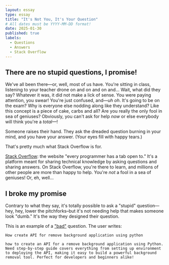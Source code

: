 ```yaml
---
layout: essay
type: essay
title: "It's Not You, It's Your Question"
# All dates must be YYYY-MM-DD format!
date: 2025-01-30
published: true
labels:
  - Questions
  - Answers
  - Stack Overflow
---
```


## There are no stupid questions, I promise!

We've all been there—or, well, most of us have. You're sitting in class, listening to your teacher drone on and on and on and... Wait, what did they say? Whatever it was, it did not make a lick of sense. You were paying attention, you swear! You're just confused, and—_uh oh_. It's going to be on the exam? Why is everyone else nodding along like they understand? Like this concept is a piece of cake, carbs and all? Are you really the only fool in sea of geniuses? Obviously, you can't ask for help _now_ or else everybody will think you're a _total_—!

Someone raises their hand. They ask the dreaded question burning in your mind, and you have your answer. (Your eyes fill with happy tears.)

That's pretty much what Stack Overflow is for.

[Stack Overflow](https://stackoverflow.com/): the website "every programmer has a tab open to." It's a platform meant for sharing technical knowledge by asking questions and sharing answers. On Stack Overflow, you're there to learn, and millions of other people are more than happy to help. You're _not_ a fool in a sea of geniuses! Or, eh, well...

## I broke my promise

Contrary to what they say, it's totally possible to ask a "stupid" question—hey, hey, lower the pitchforks–but it's not needing help that makes someone look "dumb." It's the way they designed their question.

This is an example of a ["bad"](https://stackoverflow.com/questions/79399913/how-create-api-for-remove-background-application-using-python) question. The user writes:

```
How create API for remove background application using python

how to create an API for a remove background application using Python. Need step-by-step guide covers everything from setting up environment to deploying the API, making it easy to build a powerful background removal tool. Perfect for developers and beginners alike!
```
